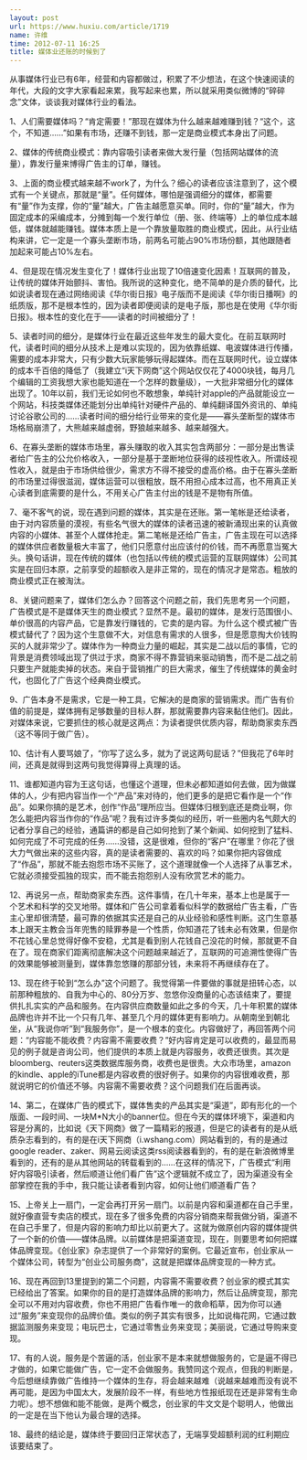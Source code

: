 ```yaml
---
layout: post
url: https://www.huxiu.com/article/1719
name: 许维
time: 2012-07-11 16:25
title: 媒体业还账的时候到了
---
```

从事媒体行业已有6年，经营和内容都做过，积累了不少想法，在这个快速阅读的年代，大段的文字大家看起来累，我写起来也累，所以就采用类似微博的“碎碎念”文体，谈谈我对媒体行业的看法。

1、人们需要媒体吗？“肯定需要！”那现在媒体为什么越来越难赚到钱？“这个，这个，不知道……”如果有市场，还赚不到钱，那一定是商业模式本身出了问题。

2、媒体的传统商业模式：靠内容吸引读者来做大发行量（包括网站媒体的流量），靠发行量来博得广告主的订单，赚钱。

3、上面的商业模式越来越不work了，为什么？细心的读者应该注意到了，这个模式有一个关键点，那就是“量”。任何媒体，哪怕是强调细分的媒体，都需要有“量”作为支撑，你的“量”越大，广告主越愿意买单。同时，你的“量”越大，作为固定成本的采编成本，分摊到每一个发行单位（册、张、终端等）上的单位成本越低，媒体就越能赚钱。媒体本质上是一个靠放量取胜的商业模式，因此，从行业结构来讲，它一定是一个寡头垄断市场，前两名可能占90%市场份额，其他跟随者加起来可能占10%左右。

4、但是现在情况发生变化了！媒体行业出现了10倍速变化因素！互联网的普及，让传统的媒体开始颤抖、害怕。我所说的这种变化，绝不简单的是介质的替代，比如说读者现在通过网络阅读《华尔街日报》电子版而不是阅读《华尔街日播啊》的纸质版，那不是根本性的，因为读者即便阅读的是电子版，那也是在使用《华尔街日报》。根本性的变化在于——读者的时间被细分了！

5、读者时间的细分，是媒体行业在最近这些年发生的最大变化。在前互联网时代，读者时间的细分从技术上是难以实现的，因为依靠纸媒、电波媒体进行传播，需要的成本非常大，只有少数大玩家能够玩得起媒体。而在互联网时代，设立媒体的成本千百倍的降低了（我建立“i天下网商”这个网站仅仅花了4000块钱，每月几个编辑的工资我想大家也能知道在一个怎样的数量级），一大批非常细分化的媒体出现了。10年以前，我们无论如何也不敢想象，单纯针对apple的产品就能设立一个网站，科技类媒体还能划分出单纯针对硬件产品的、单纯翻译国外资讯的、单纯讨论谷歌公司的……读者时间的细分给行业带来的变化是——寡头垄断型的媒体市场格局崩溃了，大熊越来越虚弱，野狼越来越多、越来越强大。

6、在寡头垄断的媒体市场里，寡头赚取的收入其实包含两部分：一部分是出售读者给广告主的公允价格收入，一部分是基于垄断地位获得的歧视性收入。所谓歧视性收入，就是由于市场供给很少，需求方不得不接受的虚高价格。由于在寡头垄断的市场里过得很滋润，媒体运营可以很粗放，既不用担心成本过高，也不用真正关心读者到底需要的是什么，不用关心广告主付出的钱是不是物有所值。

7、毫不客气的说，现在遇到问题的媒体，其实是在还账。第一笔帐是还给读者，由于对内容质量的漠视，有些名气很大的媒体的读者迅速的被新涌现出来的认真做内容的小媒体、甚至个人媒体抢走。第二笔帐是还给广告主，广告主现在可以选择的媒体供应者数量极大丰富了，他们只愿意付出应该付的价钱，而不再愿意当冤大头。换句话讲，现在传统的媒体（也包括以传统的模式运营的互联网媒体）公司其实是在回归本原，之前享受的超额收入是非正常的，现在的情况才是常态。粗放的商业模式正在被淘汰。

8、关键问题来了，媒体们怎么办？回答这个问题之前，我们先思考另一个问题，广告模式是不是媒体天生的商业模式？显然不是。最初的媒体，是发行范围很小、单价很高的内容产品，它是靠发行赚钱的，它卖的是内容。为什么这个模式被广告模式替代了？因为这个生意做不大，对信息有需求的人很多，但是愿意掏大价钱购买的人就非常少了。媒体作为一种商业力量的崛起，其实是二战以后的事情，它的背景是消费领域出现了供过于求，商家不得不靠营销来驱动销售，而不是二战之前只要生产就能卖掉的状态。来自于营销推广的巨大需求，催生了传统媒体的黄金时代，也固化了广告这个经典商业模式。

9、广告本身不是需求，它是一种工具，它解决的是商家的营销需求。而广告有价值的前提是，媒体拥有足够数量的目标人群，那就需要靠内容来黏住他们。因此，对媒体来说，它要抓住的核心就是这两点：为读者提供优质内容，帮助商家卖东西（这不等同于做广告）。

10、估计有人要骂娘了，“你写了这么多，就为了说这两句屁话？”但我花了6年时间，还真是就得到这两句我觉得算得上真理的话。

11、谁都知道内容为王这句话，也懂这个道理，但未必都知道如何去做，因为做媒体的人，少有把内容当作一个“产品”来对待的，他们更多的是把它看作是一个“作品”。如果你搞的是艺术，创作“作品”理所应当。但媒体归根到底还是商业啊，你怎么能把内容当作你的“作品”呢？我有过许多类似的经历，听一些圈内名气颇大的记者分享自己的经验，通篇讲的都是自己如何抢到了某个新闻、如何挖到了猛料、如何完成了不可完成的任务……没错，这是很难，但你的“客户”在哪里？你花了很大力气做出来的这些内容，真的是读者需要的、喜欢的吗？如果你把内容做成了“作品”，那就不能去抱怨市场不买账了，这个道理就像一个人选择了从事艺术，它就必须接受孤独的现实，而不能去抱怨别人没有欣赏艺术的能力。

12、再说另一点，帮助商家卖东西。这件事情，在几十年来，基本上也是属于一个艺术和科学的交叉地带。媒体和广告公司拿着看似科学的数据给广告主看，广告主心里却很清楚，最可靠的依据其实还是自己的从业经验和感性判断。这门生意基本上跟天主教会当年兜售的赎罪券是一个性质，你知道花了钱未必有效果，但是你不花钱心里总觉得好像不安稳，尤其是看到别人花钱自己没花的时候，那就更不自在了。现在商家们距离彻底解决这个问题越来越近了，互联网的可追溯性使得广告的效果能够被测量到，媒体靠忽悠赚的那部分钱，未来将不再继续存在了。

13、现在终于轮到“怎么办”这个问题了。我觉得第一件要做的事就是扭转心态，以前那种粗放的、自我为中心的、80分万岁、忽悠你没商量的心态该结束了，要提供扎扎实实的产品和服务。在内容供应商数量如此之多的今天，几十年积累的媒体品牌也许并不比一个只有几年、甚至几个月的媒体更有影响力。从朝南坐到朝北坐，从“我说你听”到“我服务你”，是一个根本的变化。内容做好了，再回答两个问题：“内容能不能收费？内容需不需要收费？”好内容肯定是可以收费的，最显而易见的例子就是咨询公司，他们提供的本质上就是内容服务，收费还很贵。其次是bloomberg、reuters这类数据库服务商，收费也是很贵。大众市场里，amazon的kindle、apple的iTune都是内容收费的很好例子。如果你的内容很难收费，那就说明它的价值还不够。内容需不需要收费？这个问题我们在后面再谈。

14、第二，在媒体广告的模式下，媒体售卖的产品其实是“渠道”，即有形化的一个版面、一段时间、一块M*N大小的banner位。但在今天的媒体环境下，渠道和内容是分离的，比如说《天下网商》做了一篇精彩的报道，但是它的读者有的是从纸质杂志看到的，有的是在i天下网商（i.wshang.com）网站看到的，有的是通过google reader、zaker、网易云阅读这类rss阅读器看到的，有的是在新浪微博里看到的，还有的是从其他网站的转载看到的……在这样的情况下，广告模式“利用好内容吸引读者，然后顺道让他们看广告”这个逻辑就不成立了，因为渠道没有全部掌控在我的手中，我只能让读者看到内容，如何让他们顺道看广告？

15、上帝关上一扇门，一定会再打开另一扇门。以前是内容和渠道都在自己手里，就好像直营专卖店的模式，现在多了很多免费的内容分销商来帮我做分销，渠道不在自己手里了，但是内容的影响力却比以前更大了。这就为做原创内容的媒体提供了一个新的价值——媒体品牌。以前媒体是把渠道变现，现在，则要思考如何把媒体品牌变现。《创业家》杂志提供了一个非常好的案例。它最近宣布，创业家从一个媒体公司，转型为“创业公司服务商”，这就是把媒体品牌变现的一种方式。

16、现在再回到13里提到的第二个问题，内容需不需要收费？创业家的模式其实已经给出了答案。如果你的目的是打造媒体品牌的影响力，然后让品牌变现，那完全可以不用对内容收费，你也不用把广告看作唯一的救命稻草，因为你可以通过“服务”来变现你的品牌价值。类似的例子其实有很多，比如说梅花网，它通过数据监测服务来变现；电玩巴士，它通过零售业务来变现；美丽说，它通过导购来变现。

17、有的人说，服务是个苦逼的活，创业家不是本来就想做服务的，它是逼不得已才做的，如果它能做广告，它一定不会做服务。我赞同这个观点，但我的判断是，今后想继续靠做广告维持一个媒体的生存，将会越来越难（说越来越难而没有说不再可能，是因为中国太大，发展阶段不一样，有些地方性报纸现在还是非常有生命力呢）。想不想做和能不能做，是两个概念，创业家的牛文文是个聪明人，他做出的一定是在当下他认为最合理的选择。

18、最终的结论是，媒体终于要回归正常状态了，无端享受超额利润的红利期应该要结束了。

